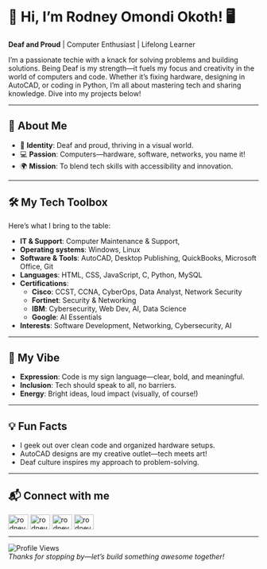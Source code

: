 # 👋 Hi, I’m Rodney Omondi Okoth! 🖥️

**Deaf and Proud** | Computer Enthusiast | Lifelong Learner

I’m a passionate techie with a knack for solving problems and building solutions. Being Deaf is my strength—it fuels my focus and creativity in the world of computers and code. Whether it’s fixing hardware, designing in AutoCAD, or coding in Python, I’m all about mastering tech and sharing knowledge. Dive into my projects below!

---

## 🚀 About Me
- 🌟 **Identity**: Deaf and proud, thriving in a visual world.
- 💻 **Passion**: Computers—hardware, software, networks, you name it!
- 🌍 **Mission**: To blend tech skills with accessibility and innovation.

---

## 🛠️ My Tech Toolbox
Here’s what I bring to the table:

- **IT & Support**: Computer Maintenance & Support,
- **Operating systems**: Windows, Linux
- **Software & Tools**: AutoCAD, Desktop Publishing, QuickBooks, Microsoft Office, Git
- **Languages**: HTML, CSS, JavaScript, C, Python, MySQL
- **Certifications**: 
  - **Cisco**: CCST, CCNA, CyberOps, Data Analyst, Network Security
  - **Fortinet**: Security & Networking
  - **IBM**: Cybersecurity, Web Dev, AI, Data Science
  - **Google**: AI Essentials
- **Interests**: Software Development, Networking, Cybersecurity, AI

---

## 🌟 My Vibe
- **Expression**: Code is my sign language—clear, bold, and meaningful.  
- **Inclusion**: Tech should speak to all, no barriers.  
- **Energy**: Bright ideas, loud impact (visually, of course!)

---

## 💡 Fun Facts
- I geek out over clean code and organized hardware setups.
- AutoCAD designs are my creative outlet—tech meets art!
- Deaf culture inspires my approach to problem-solving.

---

## 📬 Connect with me
<p align="left">
<a href="https://twitter.com/rodney_omondi98" target="blank"><img align="center" src="https://raw.githubusercontent.com/rahuldkjain/github-profile-readme-generator/master/src/images/icons/Social/twitter.svg" alt="rodney_omondi98" height="30" width="40" /></a>
<a href="https://linkedin.com/in/rodneyomondi98" target="blank"><img align="center" src="https://raw.githubusercontent.com/rahuldkjain/github-profile-readme-generator/master/src/images/icons/Social/linked-in-alt.svg" alt="rodneyomondi98" height="30" width="40" /></a>
<a href="https://fb.com/rodney.omondi98" target="blank"><img align="center" src="https://raw.githubusercontent.com/rahuldkjain/github-profile-readme-generator/master/src/images/icons/Social/facebook.svg" alt="rodney.omondi98" height="30" width="40" /></a>
<a href="https://instagram.com/rodney.omondi98" target="blank"><img align="center" src="https://raw.githubusercontent.com/rahuldkjain/github-profile-readme-generator/master/src/images/icons/Social/instagram.svg" alt="rodney.omondi98" height="30" width="40" /></a>
</p>

---

![Profile Views](https://komarev.com/ghpvc/?username=rodneyomondi98&color=blue)  
*Thanks for stopping by—let’s build something awesome together!*
